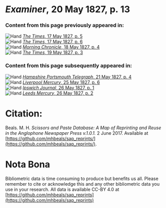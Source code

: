 # *Examiner*, 20 May 1827, p. 13  
  
### Content from this page previously appeared in:  
![Hand](http://scissorsandpaste.net/wp-content/uploads/2017/06/smallhandpointer.png) [*The Times*, 17 May 1827, p. 5](https://mhbeals.github.io/sap_html/The-Times/The-Times-17-May-1827-p-5)  
![Hand](http://scissorsandpaste.net/wp-content/uploads/2017/06/smallhandpointer.png) [*The Times*, 17 May 1827, p. 6](https://mhbeals.github.io/sap_html/The-Times/The-Times-17-May-1827-p-6)  
![Hand](http://scissorsandpaste.net/wp-content/uploads/2017/06/smallhandpointer.png) [*Morning Chronicle*, 18 May 1827, p. 4](https://mhbeals.github.io/sap_html/Morning-Chronicle/Morning-Chronicle-18-May-1827-p-4)  
![Hand](http://scissorsandpaste.net/wp-content/uploads/2017/06/smallhandpointer.png) [*The Times*, 19 May 1827, p. 3](https://mhbeals.github.io/sap_html/The-Times/The-Times-19-May-1827-p-3)  
  
### Content from this page subsequently appeared in:  
![Hand](http://scissorsandpaste.net/wp-content/uploads/2017/06/smallhandpointer.png) [*Hampshire Portsmouth Telegraph*, 21 May 1827, p. 4](https://mhbeals.github.io/sap_html/Hampshire-Portsmouth-Telegraph/Hampshire-Portsmouth-Telegraph-21-May-1827-p-4)  
![Hand](http://scissorsandpaste.net/wp-content/uploads/2017/06/smallhandpointer.png) [*Liverpool Mercury*, 25 May 1827, p. 6](https://mhbeals.github.io/sap_html/Liverpool-Mercury/Liverpool-Mercury-25-May-1827-p-6)  
![Hand](http://scissorsandpaste.net/wp-content/uploads/2017/06/smallhandpointer.png) [*Ipswich Journal*, 26 May 1827, p. 1](https://mhbeals.github.io/sap_html/Ipswich-Journal/Ipswich-Journal-26-May-1827-p-1)  
![Hand](http://scissorsandpaste.net/wp-content/uploads/2017/06/smallhandpointer.png) [*Leeds Mercury*, 26 May 1827, p. 2](https://mhbeals.github.io/sap_html/Leeds-Mercury/Leeds-Mercury-26-May-1827-p-2)  


# Citation: 

Beals. M. H. *Scissors and Paste Database: A Map of Reprinting and Reuse in the Anglophone Newspaper Press v.1.0.1.* 2 June 2017. Available at [https://github.com/mhbeals/sap_reprints/](https://github.com/mhbeals/sap_reprints/). 

# Nota Bona

Bibliometric data is time consuming to produce but benefits us all. Please remember to cite or acknowledge this and any other bibliometric data you use in your research. All data is available CC-BY 4.0 at [https://github.com/mhbeals/sap_reprints](https://github.com/mhbeals/sap_reprints)